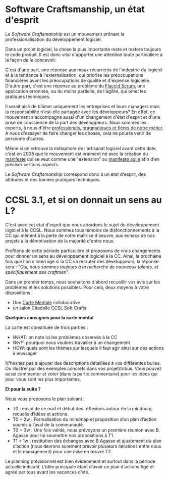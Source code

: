 # Software Craftsmanship, un état d'esprit

Le *Software Craftsmanship* est un mouvement prônant la professionalisation du développement logiciel.

Dans un projet logiciel, la chose la plus importante reste et restera toujours le code produit.
Il est donc vital d'apporter une attention toute particulière à la façon de le concevoir.

C'est d'une part, une réponse aux maux récurrents de l'industrie du logiciel et à la tendance à l'externalisation,
qui priorise les préoccupations financières avant les préocupations de qualité et d'experise logicielle.
D'autre part, c'est une réponse au problème  du [Flaccid Scrum](https://fr.wikipedia.org/wiki/Scrum_(d%C3%A9veloppement)#Flaccid_scrum), une application erronnée, ou du moins partielle, de l'agilité, qui omet les pratiques techniques.

Il serait aisé de blâmer uniquement les entreprises et leurs managers mais la responsabilité n'est-elle partagée avec les développeurs?
En effet, ce mouvement s'accompagne aussi d'un changement d'état d'esprit et d'une prise de conscience de la part des développeurs.
Nous sommes les experts, à nous d'être [professionels, pragmatiques et fières de notre métier](https://www.amazon.fr/dp/B00QXAGIDO/ref=cm_sw_em_r_mt_dp_U_2s1GEbT2FQ82H).
A nous d'essayer de faire changer les choses, cela ne pourra venir de personne d'autres.

Même si on retrouve la métaphore de l'artisanat logiciel avant cette date, c'est en 2008
que le mouvement est vraiment né avec la création du [manifeste](http://manifesto.softwarecraftsmanship.org/) 
qui se veut comme une "extension" au [manifeste agile](https://agilemanifesto.org/) afin d'en préciser certains aspects.

Le *Software Craftsmanship* correspond donc à un état d'esprit, des attitudes et des bonnes pratiques techniques.


# CCSL 3.1, et si on donnait un sens au L?

C'est avec cet état d'esprit que nous abordons le sujet du développement logiciel à la CCSL.
Nous sommes tous témoins de disfonctionnements à la CC qui mènent à la perte de notre maîtrise d'oeuvre, aux échecs de nos projets
à la démotivation de la majorité d'entre nous.

Profitons de cette période particulière et proposons de vrais changements pour donner un sens au développement logiciel à la CC.
Ainsi, la prochaine fois que l'on s'interroge si la CC va recruter des développeurs, la réponse sera :
"*Oui, nous sommes toujours à la recherche de nouveaux talents, et spécifiquement des craftmen*".


Dans un premier temps, nous souhaitons d'abord recueillir vos avis sur les problèmes et les solutions possibles.
Pour cela, deux moyens à votre dispositions :

* Une [Carte Mentale](https://www.mindmeister.com/1442947995?t=oINRjK1HaW#history) collaborative
* un salon Citadelle [CCSL Soft Crafts](https://thales.citadel.team/#/room/!JZljFoeEySYBsjwgrB:thales.citadel.team)

**Quelques consignes pour la carte mental**

La carte est constituée de trois parties :

* *WHAT*: on note ici les problèmes observés à la CC
* *WHY*: pourquoi nous voulons travailler à un changement
* *HOW*: quels sont les thèmes sur lesquels il faut agir ainsi sur des actions à envisager
 

N'hésitez pas à ajouter des descriptions détaillées à vos différentes bulles. Ou illustrer par des exemples concrets dans vos projet/tribus.
Vous pouvez aussi commenter et voter (dans la partie commentaire) pour les idées qui pour vous sont les plus importantes.

**Et pour la suite ?**

Nous vous proposons le plan suivant :

* T0 : envoi de ce mail et début des réflexions autour de la mindmap, recueils d’idées et actions.
* T0 + 2w : Formalisation du mindmap et proposition d’un plan d’action soumis à l’aval de la communauté.
* T0 + 3w : Une fois validé, nous prévoyons un première réunion avec B. Agasse pour lui soumettre nos propositions à T1.
* T1 + 1w : restitution des échanges avec B.Agasse et ajustement du plan d’action (nous devrons surement prévoir plusieurs itérations entre nous et le management) pour une mise en œuvre T2.
 
Le planning prévisionnel est bien évidemment et surtout dans la période actuelle indicatif.
L’idée principale étant d’avoir un plan d’actions figé et agréé par tous avant les vacances d’été.